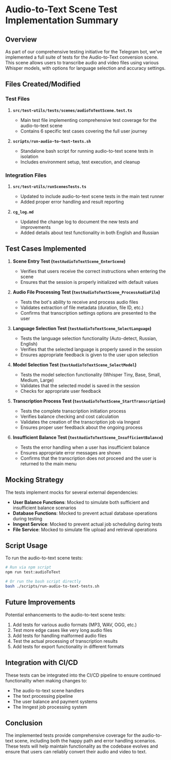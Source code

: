 # Audio-to-Text Scene Test Implementation Summary

## Overview
As part of our comprehensive testing initiative for the Telegram bot, we've implemented a full suite of tests for the Audio-to-Text conversion scene. This scene allows users to transcribe audio and video files using various Whisper models, with options for language selection and accuracy settings.

## Files Created/Modified

### Test Files
1. **`src/test-utils/tests/scenes/audioToTextScene.test.ts`**
   - Main test file implementing comprehensive test coverage for the audio-to-text scene
   - Contains 6 specific test cases covering the full user journey

2. **`scripts/run-audio-to-text-tests.sh`**
   - Standalone bash script for running audio-to-text scene tests in isolation
   - Includes environment setup, test execution, and cleanup

### Integration Files
1. **`src/test-utils/runScenesTests.ts`**
   - Updated to include audio-to-text scene tests in the main test runner
   - Added proper error handling and result reporting

2. **`cg_log.md`**
   - Updated the change log to document the new tests and improvements
   - Added details about test functionality in both English and Russian

## Test Cases Implemented

1. **Scene Entry Test (`testAudioToTextScene_EnterScene`)**
   - Verifies that users receive the correct instructions when entering the scene
   - Ensures that the session is properly initialized with default values

2. **Audio File Processing Test (`testAudioToTextScene_ProcessAudioFile`)**
   - Tests the bot's ability to receive and process audio files
   - Validates extraction of file metadata (duration, file ID, etc.)
   - Confirms that transcription settings options are presented to the user

3. **Language Selection Test (`testAudioToTextScene_SelectLanguage`)**
   - Tests the language selection functionality (Auto-detect, Russian, English)
   - Verifies that the selected language is properly saved in the session
   - Ensures appropriate feedback is given to the user upon selection

4. **Model Selection Test (`testAudioToTextScene_SelectModel`)**
   - Tests the model selection functionality (Whisper Tiny, Base, Small, Medium, Large)
   - Validates that the selected model is saved in the session
   - Checks for appropriate user feedback

5. **Transcription Process Test (`testAudioToTextScene_StartTranscription`)**
   - Tests the complete transcription initiation process
   - Verifies balance checking and cost calculation
   - Validates the creation of the transcription job via Inngest
   - Ensures proper user feedback about the ongoing process

6. **Insufficient Balance Test (`testAudioToTextScene_InsufficientBalance`)**
   - Tests the error handling when a user has insufficient balance
   - Ensures appropriate error messages are shown
   - Confirms that the transcription does not proceed and the user is returned to the main menu

## Mocking Strategy

The tests implement mocks for several external dependencies:
- **User Balance Functions**: Mocked to simulate both sufficient and insufficient balance scenarios
- **Database Functions**: Mocked to prevent actual database operations during testing
- **Inngest Service**: Mocked to prevent actual job scheduling during tests
- **File Service**: Mocked to simulate file upload and retrieval operations

## Script Usage

To run the audio-to-text scene tests:

```bash
# Run via npm script
npm run test:audioToText

# Or run the bash script directly
bash ./scripts/run-audio-to-text-tests.sh
```

## Future Improvements

Potential enhancements to the audio-to-text scene tests:
1. Add tests for various audio formats (MP3, WAV, OGG, etc.)
2. Test more edge cases like very long audio files
3. Add tests for handling malformed audio files
4. Test the actual processing of transcription results
5. Add tests for export functionality in different formats

## Integration with CI/CD

These tests can be integrated into the CI/CD pipeline to ensure continued functionality when making changes to:
- The audio-to-text scene handlers
- The text processing pipeline
- The user balance and payment systems
- The Inngest job processing system

## Conclusion

The implemented tests provide comprehensive coverage for the audio-to-text scene, including both the happy path and error handling scenarios. These tests will help maintain functionality as the codebase evolves and ensure that users can reliably convert their audio and video to text. 